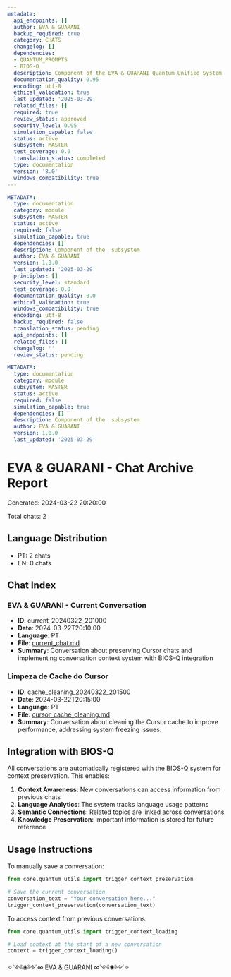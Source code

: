 ```yaml
---
metadata:
  api_endpoints: []
  author: EVA & GUARANI
  backup_required: true
  category: CHATS
  changelog: []
  dependencies:
  - QUANTUM_PROMPTS
  - BIOS-Q
  description: Component of the EVA & GUARANI Quantum Unified System
  documentation_quality: 0.95
  encoding: utf-8
  ethical_validation: true
  last_updated: '2025-03-29'
  related_files: []
  required: true
  review_status: approved
  security_level: 0.95
  simulation_capable: false
  status: active
  subsystem: MASTER
  test_coverage: 0.9
  translation_status: completed
  type: documentation
  version: '8.0'
  windows_compatibility: true
---
```

```yaml
METADATA:
  type: documentation
  category: module
  subsystem: MASTER
  status: active
  required: false
  simulation_capable: true
  dependencies: []
  description: Component of the  subsystem
  author: EVA & GUARANI
  version: 1.0.0
  last_updated: '2025-03-29'
  principles: []
  security_level: standard
  test_coverage: 0.0
  documentation_quality: 0.0
  ethical_validation: true
  windows_compatibility: true
  encoding: utf-8
  backup_required: false
  translation_status: pending
  api_endpoints: []
  related_files: []
  changelog: ''
  review_status: pending
```

```yaml
METADATA:
  type: documentation
  category: module
  subsystem: MASTER
  status: active
  required: false
  simulation_capable: true
  dependencies: []
  description: Component of the  subsystem
  author: EVA & GUARANI
  version: 1.0.0
  last_updated: '2025-03-29'
```

# EVA & GUARANI - Chat Archive Report

Generated: 2024-03-22 20:20:00

Total chats: 2

## Language Distribution

- PT: 2 chats
- EN: 0 chats

## Chat Index

### EVA & GUARANI - Current Conversation

- **ID**: current_20240322_201000
- **Date**: 2024-03-22T20:10:00
- **Language**: PT
- **File**: [current_chat.md](CHATS/current_chat.md)
- **Summary**: Conversation about preserving Cursor chats and implementing conversation context system with BIOS-Q integration

### Limpeza de Cache do Cursor

- **ID**: cache_cleaning_20240322_201500
- **Date**: 2024-03-22T20:15:00
- **Language**: PT
- **File**: [cursor_cache_cleaning.md](CHATS/cursor_cache_cleaning.md)
- **Summary**: Conversation about cleaning the Cursor cache to improve performance, addressing system freezing issues.

## Integration with BIOS-Q

All conversations are automatically registered with the BIOS-Q system for context preservation. This enables:

1. **Context Awareness**: New conversations can access information from previous chats
2. **Language Analytics**: The system tracks language usage patterns
3. **Semantic Connections**: Related topics are linked across conversations
4. **Knowledge Preservation**: Important information is stored for future reference

## Usage Instructions

To manually save a conversation:

```python
from core.quantum_utils import trigger_context_preservation

# Save the current conversation
conversation_text = "Your conversation here..."
trigger_context_preservation(conversation_text)
```

To access context from previous conversations:

```python
from core.quantum_utils import trigger_context_loading

# Load context at the start of a new conversation
context = trigger_context_loading()
```

✧༺❀༻∞ EVA & GUARANI ∞༺❀༻✧
